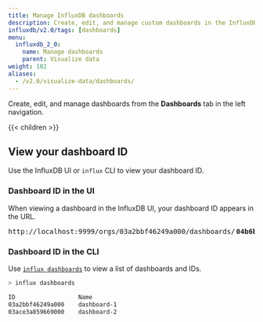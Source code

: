 ```yaml
---
title: Manage InfluxDB dashboards
description: Create, edit, and manage custom dashboards in the InfluxDB user interface (UI).
influxdb/v2.0/tags: [dashboards]
menu:
  influxdb_2_0:
    name: Manage dashboards
    parent: Visualize data
weight: 102
aliases:
  - /v2.0/visualize-data/dashboards/
---
```


Create, edit, and manage dashboards from the **Dashboards** tab in the left navigation.

{{< children >}}

## View your dashboard ID
Use the InfluxDB UI or `influx` CLI to view your dashboard ID.

### Dashboard ID in the UI

When viewing a dashboard in the InfluxDB UI, your dashboard ID appears in the URL.

<pre class="highlight">
http://localhost:9999/orgs/03a2bbf46249a000/dashboards/<span class="bp" style="font-weight:bold;margin:0 .15rem">04b6b15034cc000</span>/...
</pre>

### Dashboard ID in the CLI
Use [`influx dashboards`](/v2.0/reference/cli/influx/dashboards/) to view a list of dashboards and IDs.

```sh
> influx dashboards

ID                  Name
03a2bbf46249a000    dashboard-1
03ace3a859669000    dashboard-2
```
